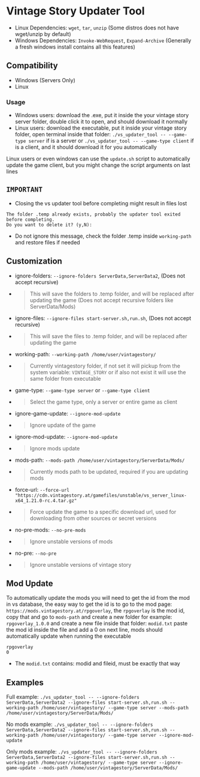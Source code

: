# Vintage Story Updater Tool
- Linux Dependencies: ``wget``, ``tar``, ``unzip`` (Some distros does not have wget/unzip by default)
- Windows Dependencies: ``Invoke-WebRequest``, ``Expand-Archive`` (Generally a fresh windows install contains all this features)

## Compatibility
- Windows (Servers Only)
- Linux

### Usage
- Windows users: download the .exe, put it inside the your vintage story server folder, double click it to open, and should download it normally
- Linux users: download the executable, put it inside your vintage story folder, open terminal inside that folder: ``./vs_updater_tool -- --game-type server`` if is a server or ``./vs_updater_tool -- --game-type client`` if is a client, and it should download it for you automatically

Linux users or even windows can use the ``update.sh`` script to automatically update the game client, but you might change the script arguments on last lines

## ``IMPORTANT``
- Closing the vs updater tool before completing might result in files lost
```
The folder .temp already exists, probably the updater tool exited before completing.
Do you want to delete it? (y,N):
```
- Do not ignore this message, check the folder .temp inside ``working-path`` and restore files if needed

## Customization
- ignore-folders: ``--ignore-folders ServerData,ServerData2``, (Does not accept recursive)
- > This will save the folders to .temp folder, and will be replaced after updating the game (Does not accept recursive folders like ServerData/Mods)
- ignore-files: ``--ignore-files start-server.sh,run.sh``, (Does not accept recursive)
- > This will save the files to .temp folder, and will be replaced after updating the game
- working-path: ``--working-path /home/user/vintagestory/``
- > Currently vintagestory folder, if not set it will pickup from the system variable: ``VINTAGE_STORY`` or if also not exist it will use the same folder from executable
- game-type: ``--game-type server`` or ``--game-type client``
- > Select the game type, only a server or entire game as client
- ignore-game-update: ``--ignore-mod-update``
- > Ignore update of the game
- ignore-mod-update: ``--ignore-mod-update``
- > Ignore mods update
- mods-path: ``--mods-path /home/user/vintagestory/ServerData/Mods/``
- > Currently mods path to be updated, required if you are updating mods
- force-url: ``--force-url "https://cdn.vintagestory.at/gamefiles/unstable/vs_server_linux-x64_1.21.0-rc.4.tar.gz"``
- > Force update the game to a specific download url, used for downloading from other sources or secret versions
- no-pre-mods: ``--no-pre-mods``
- > Ignore unstable versions of mods
- no-pre: ``--no-pre``
- > Ignore unstable versions of vintage story

## Mod Update
To automatically update the mods you will need to get the id from the mod in vs database, the easy way to get the id is to go to the mod page: ``https://mods.vintagestory.at/rpgoverlay``, the ``rpgoverlay`` is the mod id, copy that and go to ``mods-path`` and create a new folder for example: ``rpgoverlay_1.0.0`` and create a new file inside that folder: ``modid.txt`` paste the mod id inside the file and add a 0 on next line, mods should automatically update when running the executable
```
rpgoverlay
0
```
- The ``modid.txt`` contains: modid and fileid, must be exactly that way

## Examples
Full example: ``./vs_updater_tool -- --ignore-folders ServerData,ServerData2 --ignore-files start-server.sh,run.sh --working-path /home/user/vintagestory/ --game-type server --mods-path /home/user/vintagestory/ServerData/Mods/``

No mods example: ``./vs_updater_tool -- --ignore-folders ServerData,ServerData2 --ignore-files start-server.sh,run.sh --working-path /home/user/vintagestory/ --game-type server --ignore-mod-update``

Only mods example: ``./vs_updater_tool -- --ignore-folders ServerData,ServerData2 --ignore-files start-server.sh,run.sh --working-path /home/user/vintagestory/ --game-type server --ignore-game-update --mods-path /home/user/vintagestory/ServerData/Mods/``